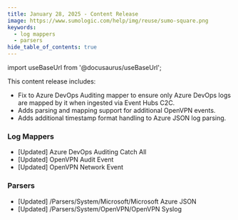 ```yaml
---
title: January 28, 2025 - Content Release
image: https://www.sumologic.com/help/img/reuse/sumo-square.png
keywords:
  - log mappers
  - parsers
hide_table_of_contents: true    
---
```


import useBaseUrl from '@docusaurus/useBaseUrl';



This content release includes:
- Fix to Azure DevOps Auditing mapper to ensure only Azure DevOps logs are mapped by it when ingested via Event Hubs C2C.
- Adds parsing and mapping support for additional OpenVPN events.
- Adds additional timestamp format handling to Azure JSON log parsing.

### Log Mappers
- [Updated] Azure DevOps Auditing Catch All
- [Updated] OpenVPN Audit Event
- [Updated] OpenVPN Network Event

### Parsers
- [Updated] /Parsers/System/Microsoft/Microsoft Azure JSON
- [Updated] /Parsers/System/OpenVPN/OpenVPN Syslog
